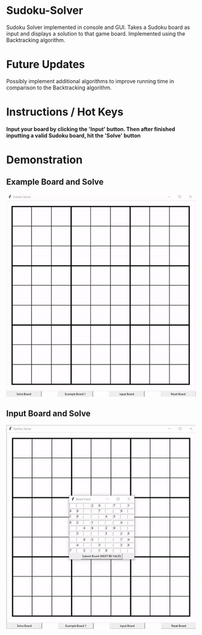# Sudoku-Solver
Sudoku Solver implemented in console and GUI. Takes a Sudoku board as input and displays a solution to that game board. Implemented
using the Backtracking algorithm.

# Future Updates
Possibly implement additional algorithms to improve running time in comparison to the Backtracking algorithm.

# Instructions / Hot Keys
<h4> Input your board by clicking the 'Input' button. Then after finished inputting a valid Sudoku board, hit the 'Solve' button </h4>

# Demonstration #
## Example Board and Solve
<img src='Sudoku Solver Demo/solve.gif' title='Video Walkthrough' width='' alt='Video Walkthrough' />

## Input Board and Solve
<img src='Sudoku Solver Demo/input.gif' title='Video Walkthrough' width='' alt='Video Walkthrough' />
